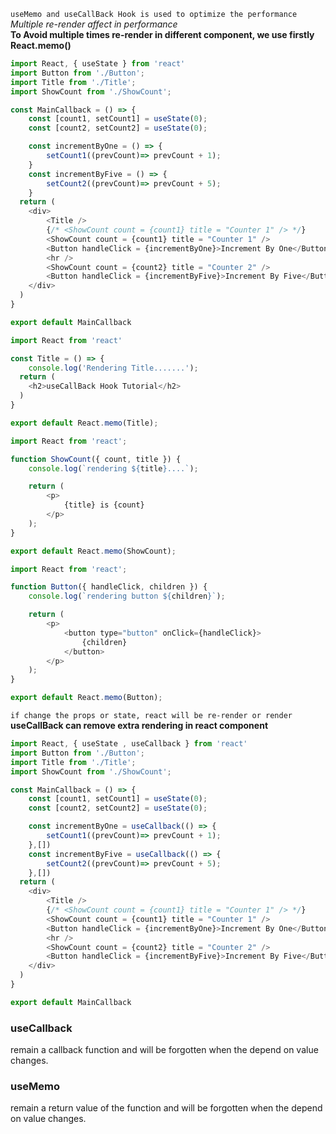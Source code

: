 `useMemo and useCallBack Hook is used to optimize the performance`   
_Multiple re-render affect in performance_   
__To Avoid multiple times re-render in different component, we use firstly React.memo()__   
```javascript
import React, { useState } from 'react'
import Button from './Button';
import Title from './Title';
import ShowCount from './ShowCount';

const MainCallback = () => {
    const [count1, setCount1] = useState(0);
    const [count2, setCount2] = useState(0);

    const incrementByOne = () => {
        setCount1((prevCount)=> prevCount + 1);
    }
    const incrementByFive = () => {
        setCount2((prevCount)=> prevCount + 5);
    }
  return (
    <div>
        <Title />
        {/* <ShowCount count = {count1} title = "Counter 1" /> */}
        <ShowCount count = {count1} title = "Counter 1" /> 
        <Button handleClick = {incrementByOne}>Increment By One</Button>
        <hr />
        <ShowCount count = {count2} title = "Counter 2" /> 
        <Button handleClick = {incrementByFive}>Increment By Five</Button>
    </div>
  )
}

export default MainCallback
```
```javascript
import React from 'react'

const Title = () => {
    console.log('Rendering Title.......');
  return (
    <h2>useCallBack Hook Tutorial</h2>
  )
}

export default React.memo(Title);
```

```javascript
import React from 'react';

function ShowCount({ count, title }) {
    console.log(`rendering ${title}....`);

    return (
        <p>
            {title} is {count}
        </p>
    );
}

export default React.memo(ShowCount);
```

```javascript
import React from 'react';

function Button({ handleClick, children }) {
    console.log(`rendering button ${children}`);

    return (
        <p>
            <button type="button" onClick={handleClick}>
                {children}
            </button>
        </p>
    );
}

export default React.memo(Button);
```

`if change the props or state, react will be re-render or render`  
__useCallBack can remove extra rendering in react component__   
```javascript
import React, { useState , useCallback } from 'react'
import Button from './Button';
import Title from './Title';
import ShowCount from './ShowCount';

const MainCallback = () => {
    const [count1, setCount1] = useState(0);
    const [count2, setCount2] = useState(0);

    const incrementByOne = useCallback(() => {
        setCount1((prevCount)=> prevCount + 1);
    },[])
    const incrementByFive = useCallback(() => {
        setCount2((prevCount)=> prevCount + 5);
    },[])
  return (
    <div>
        <Title />
        {/* <ShowCount count = {count1} title = "Counter 1" /> */}
        <ShowCount count = {count1} title = "Counter 1" /> 
        <Button handleClick = {incrementByOne}>Increment By One</Button>
        <hr />
        <ShowCount count = {count2} title = "Counter 2" /> 
        <Button handleClick = {incrementByFive}>Increment By Five</Button>
    </div>
  )
}

export default MainCallback
```
### useCallback
remain a callback function and will be forgotten when the depend on value changes.

### useMemo
remain a return value of the function and will be forgotten when the depend on value changes.
